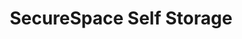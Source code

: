 ---
title: "SecureSpace Self Storage"
url: /waipahu/securespace-self-storage/
shop: storage rental
---